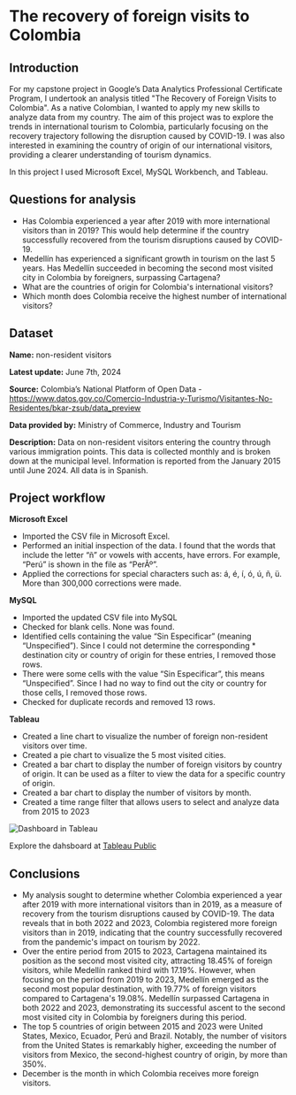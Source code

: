 # The recovery of foreign visits to Colombia
## Introduction

For my capstone project in Google’s Data Analytics Professional Certificate Program, I undertook an analysis titled "The Recovery of Foreign Visits to Colombia". As a native Colombian, I wanted to apply my new skills to analyze data from my country. The aim of this project was to explore the trends in international tourism to Colombia, particularly focusing on the recovery trajectory following the disruption caused by COVID-19. I was also interested in examining the country of origin of our international visitors, providing a clearer understanding of tourism dynamics.

In this project I used Microsoft Excel, MySQL Workbench, and Tableau.

## Questions for analysis
* Has Colombia experienced a year after 2019 with more international visitors than in 2019? This would help determine if the country successfully recovered from the tourism disruptions caused by COVID-19.
* Medellín has experienced a significant growth in tourism on the last 5 years. Has Medellín succeeded in becoming the second most visited city in Colombia by foreigners, surpassing Cartagena?
* What are the countries of origin for Colombia's international visitors?
* Which month does Colombia receive the highest number of international visitors?

## Dataset

**Name:** non-resident visitors

**Latest update:** June 7th, 2024

**Source:** Colombia’s National Platform of Open Data - https://www.datos.gov.co/Comercio-Industria-y-Turismo/Visitantes-No-Residentes/bkar-zsub/data_preview

**Data provided by:** Ministry of Commerce, Industry and Tourism

**Description:** Data on non-resident visitors entering the country through various immigration points. This data is collected monthly and is broken down at the municipal level. Information is reported from the January 2015 until June 2024. All data is in Spanish.

## Project workflow
**Microsoft Excel**
* Imported the CSV file in Microsoft Excel.
* Performed an initial inspection of the data. I found that the words that include the letter “ñ” or vowels with accents, have errors. For example, “Perú” is shown in the file as “PerÃº”.
* Applied the corrections for special characters such as: á, é, í, ó, ú, ñ, ü. More than 300,000 corrections were made.

**MySQL**
* Imported the updated CSV file into MySQL
* Checked for blank cells. None was found.
* Identified cells containing the value “Sin Especificar” (meaning “Unspecified”). Since I could not determine the corresponding * destination city or country of origin for these entries, I removed those rows.
* There were some cells with the value “Sin Especificar”, this means “Unspecified”. Since I had no way to find out the city or country for those cells, I removed those rows.
* Checked for duplicate records and removed 13 rows.

**Tableau**
* Created a line chart to visualize the number of foreign non-resident visitors over time.
* Created a pie chart to visualize the 5 most visited cities.
* Created a bar chart to display the number of foreign visitors by country of origin. It can be used as a filter to view the data for a specific country of origin.
* Created a bar chart to display the number of visitors by month.
* Created a time range filter that allows users to select and analyze data from 2015 to 2023

![Dashboard in Tableau]([relative-or-absolute-path-to-image](https://github.com/dmoralesb1020/Data-Science-Portfolio/blob/main/The%20Recovery%20of%20Foreign%20Visits%20to%20Colombia/Dashboard.png))

Explore the dahsboard at [Tableau Public](https://public.tableau.com/app/profile/diego.morales7723/viz/RecoveryofForeignVististoColombia/Dashboard3)


## Conclusions
* My analysis sought to determine whether Colombia experienced a year after 2019 with more international visitors than in 2019, as a measure of recovery from the tourism disruptions caused by COVID-19. The data reveals that in both 2022 and 2023, Colombia registered more foreign visitors than in 2019, indicating that the country successfully recovered from the pandemic's impact on tourism by 2022. 
* Over the entire period from 2015 to 2023, Cartagena maintained its position as the second most visited city, attracting 18.45% of foreign visitors, while Medellín ranked third with 17.19%. However, when focusing on the period from 2019 to 2023, Medellín emerged as the second most popular destination, with 19.77% of foreign visitors compared to Cartagena's 19.08%. Medellín surpassed Cartagena in both 2022 and 2023, demonstrating its successful ascent to the second most visited city in Colombia by foreigners during this period.  
* The top 5 countries of origin between 2015 and 2023 were United States, Mexico, Ecuador, Perú and Brazil. Notably, the number of visitors from the United States is remarkably higher, exceeding the number of visitors from Mexico, the second-highest country of origin, by more than 350%. 
* December is the month in which Colombia receives more foreign visitors.




